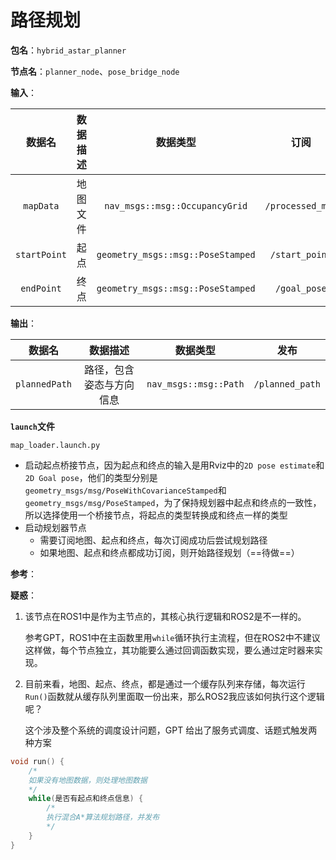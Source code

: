 # 路径规划

**包名**：`hybrid_astar_planner`

**节点名**：`planner_node`、`pose_bridge_node`

**输入**：

|    数据名    | 数据描述 |             数据类型              |       订阅       |
| :----------: | :------: | :-------------------------------: | :--------------: |
|  `mapData`   | 地图文件 |  `nav_msgs::msg::OccupancyGrid`   | `/processed_map` |
| `startPoint` |   起点   | `geometry_msgs::msg::PoseStamped` |  `/start_point`  |
|  `endPoint`  |   终点   | `geometry_msgs::msg::PoseStamped` |   `/goal_pose`   |

**输出**：	

|    数据名     |         数据描述         |       数据类型        |      发布       |
| :-----------: | :----------------------: | :-------------------: | :-------------: |
| `plannedPath` | 路径，包含姿态与方向信息 | `nav_msgs::msg::Path` | `/planned_path` |

**`launch`文件**

`map_loader.launch.py`

* 启动起点桥接节点，因为起点和终点的输入是用Rviz中的`2D pose estimate`和`2D Goal pose`，他们的类型分别是`geometry_msgs/msg/PoseWithCovarianceStamped`和 `geometry_msgs/msg/PoseStamped`，为了保持规划器中起点和终点的一致性，所以选择使用一个桥接节点，将起点的类型转换成和终点一样的类型
* 启动规划器节点
  * 需要订阅地图、起点和终点，每次订阅成功后尝试规划路径
  * 如果地图、起点和终点都成功订阅，则开始路径规划（==待做==）

**参考**：





**疑惑**：

1. 该节点在ROS1中是作为主节点的，其核心执行逻辑和ROS2是不一样的。

   参考GPT，ROS1中在主函数里用`while`循环执行主流程，但在ROS2中不建议这样做，每个节点独立，其功能要么通过回调函数实现，要么通过定时器来实现。

2. 目前来看，地图、起点、终点，都是通过一个缓存队列来存储，每次运行`Run()`函数就从缓存队列里面取一份出来，那么ROS2我应该如何执行这个逻辑呢？

   这个涉及整个系统的调度设计问题，GPT 给出了服务式调度、话题式触发两种方案



```cpp
void run() {
    /*
   	如果没有地图数据，则处理地图数据
    */
    while(是否有起点和终点信息) {
        /*
        执行混合A*算法规划路径，并发布
        */
    }
}
```



